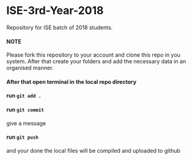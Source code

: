 # ISE-3rd-Year-2018
Repository for ISE batch of 2018 students.

#### **NOTE**
Please fork this repository to your account and clone this repo in you system. After that create your folders and add the necessary data in an organised manner.

#### After that open terminal in the local repo directory
#### run `git add .`
#### run `git commit`

give a message

#### run `git push`

and your done the local files will be compiled and uploaded to github 
